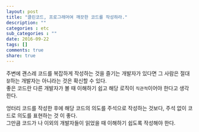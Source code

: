 ```yaml
---
layout: post
title: "클린코드, 프로그래머여 깨끗한 코드를 작성하라."
description: ""
categories : etc
sub_categories : ""
date: 2016-09-22
tags: []
comments: true
share: true
---
```


주변에 괜스레 코드를 복잡하게 작성하는 것을 즐기는 개발자가 있다면 그 사람은 절대 `잘`하는 개발자는 아니라는 것은 확신할 수 있다.  
좋은 코드란 다른 개발자가 볼 때 이해하기 쉽고 해당 로직이 `직관적`이어야 한다고 생각한다.  
  
엉터리 코드를 작성한 후에 해당 코드의 의도를 주석으로 작성하는 것보다, 주석 없이 코드로 의도를 표현하는 것 이 좋다.  
그만큼 코드가 나 이외의 개발자들이 읽었을 때 이해하기 쉽도록 작성해야 한다.

  

  

  

